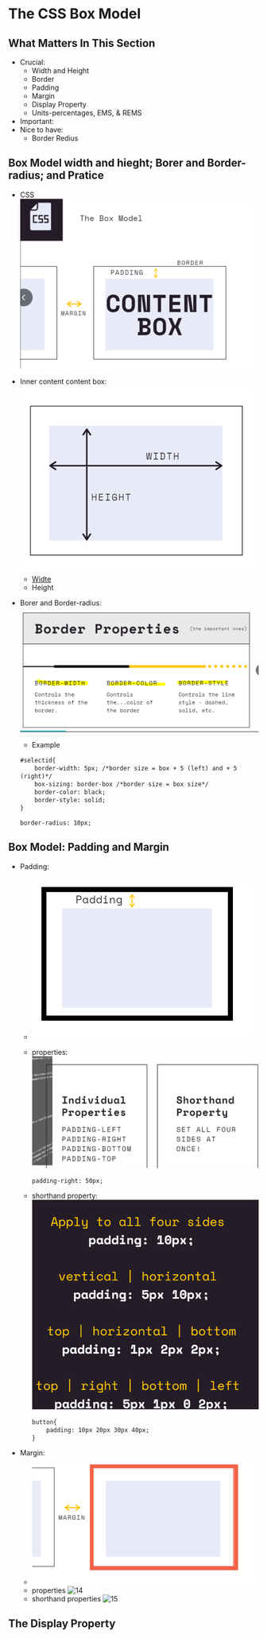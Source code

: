 # The CSS Box Model
## What Matters In This Section
- Crucial:
    - Width and Height
    - Border
    - Padding
    - Margin
    - Display Property
    - Units-percentages, EMS, & REMS
- Important:
- Nice to have:
    - Border Redius

## Box Model width and hieght; Borer and Border-radius; and Pratice
- CSS
![07](https://raw.githubusercontent.com/suereey/Udemy_WebDeveloperBootCamp_2021_StudyNotes/main/screenshot/7.PNG)
- Inner content content box:
    ![08](https://raw.githubusercontent.com/suereey/Udemy_WebDeveloperBootCamp_2021_StudyNotes/main/screenshot/8.PNG)
    - [Widte](width)
    - Height

- Borer and Border-radius:
    ![09](https://raw.githubusercontent.com/suereey/Udemy_WebDeveloperBootCamp_2021_StudyNotes/main/screenshot/9.PNG)
    - Example
    ```
    #selectid{
        border-width: 5px; /*border size = box + 5 (left) and + 5 (right)*/
        box-sizing: border-box /*border size = box size*/
        border-color: black;
        border-style: solid;
    }
    ```
    ```
    border-radius: 10px;
    ```

## Box Model: Padding and Margin
- Padding:
    - ![10](https://raw.githubusercontent.com/suereey/Udemy_WebDeveloperBootCamp_2021_StudyNotes/main/screenshot/10.PNG)
    - properties:
        ![11](https://raw.githubusercontent.com/suereey/Udemy_WebDeveloperBootCamp_2021_StudyNotes/main/screenshot/11.PNG)

        ```
        padding-right: 50px;
        ```

    - shorthand property:
        ![12](https://raw.githubusercontent.com/suereey/Udemy_WebDeveloperBootCamp_2021_StudyNotes/main/screenshot/12.PNG)

        ```
        button{
            padding: 10px 20px 30px 40px;
        }
        ```
- Margin:
    - ![13](https://raw.githubusercontent.com/suereey/Udemy_WebDeveloperBootCamp_2021_StudyNotes/main/screenshot/13.PNG)
    - properties
        ![14]()
    - shorthand properties
        ![15]()

## The Display Property